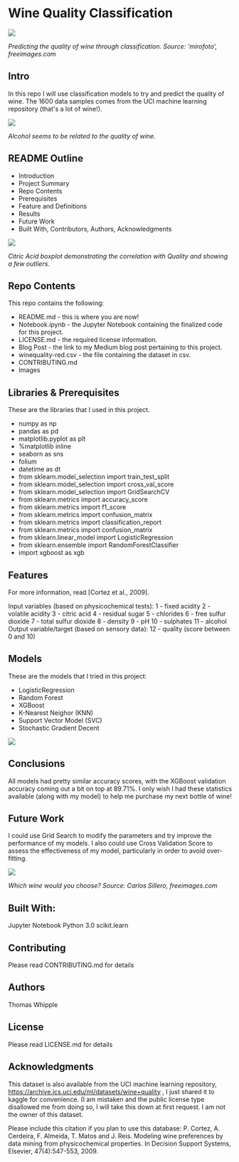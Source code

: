 # Wine Quality Classification

![](https://raw.githubusercontent.com/twhipple/Wine_Classification/master/Images/wine-making-mirofoto.jpg)

*Predicting the quality of wine through classification. Source: 'mirofoto', freeimages.com*

## Intro
In this repo I will use classification models to try and predict the quality of wine. The 1600 data samples comes from the UCI machine learning repository (that's a lot of wine!).


![](https://raw.githubusercontent.com/twhipple/Wine_Classification/master/Images/Alcohol-quality.png)

*Alcohol seems to be related to the quality of wine.*


## README Outline
* Introduction 
* Project Summary
* Repo Contents
* Prerequisites
* Feature and Definitions
* Results
* Future Work
* Built With, Contributors, Authors, Acknowledgments


![](https://raw.githubusercontent.com/twhipple/Wine_Classification/master/Images/citric_acid_boxplot.png)

*Citric Acid boxplot demonstrating the correlation with Quality and showing a few outliers.*


## Repo Contents
This repo contains the following:
* README.md - this is where you are now!
* Notebook.ipynb - the Jupyter Notebook containing the finalized code for this project.
* LICENSE.md - the required license information.
* Blog Post - the link to my Medium blog post pertaining to this project.
* winequality-red.csv - the file containing the dataset in csv.
* CONTRIBUTING.md 
* Images


## Libraries & Prerequisites
These are the libraries that I used in this project.
* numpy as np
* pandas as pd
* matplotlib.pyplot as plt
* %matplotlib inline
* seaborn as sns
* folium
* datetime as dt
* from sklearn.model_selection import train_test_split 
* from sklearn.model_selection import cross_val_score
* from sklearn.model_selection import GridSearchCV
* from sklearn.metrics import accuracy_score 
* from sklearn.metrics import f1_score 
* from sklearn.metrics import confusion_matrix 
* from sklearn.metrics import classification_report
* from sklearn.metrics import confusion_matrix
* from sklearn.linear_model import LogisticRegression
* from sklearn.ensemble import RandomForestClassifier
* import xgboost as xgb



## Features
For more information, read [Cortez et al., 2009].

Input variables (based on physicochemical tests):
1 - fixed acidity
2 - volatile acidity
3 - citric acid
4 - residual sugar
5 - chlorides
6 - free sulfur dioxide
7 - total sulfur dioxide
8 - density
9 - pH
10 - sulphates
11 - alcohol
Output variable/target (based on sensory data):
12 - quality (score between 0 and 10)


## Models
These are the models that I tried in this project:
* LogisticRegression
* Random Forest
* XGBoost
* K-Nearest Neighor (KNN)
* Support Vector Model (SVC)
* Stochastic Gradient Decent


![](https://raw.githubusercontent.com/twhipple/Wine_Classification/master/Images/Wine_heat_map.png)


## Conclusions
All models had pretty similar accuracy scores, with the XGBoost validation accuracy coming out a bit on top at 89.71%. I only wish I had these statistics available (along with my model) to help me purchase my next bottle of wine!


## Future Work
I could use Grid Search to modify the parameters and try improve the performance of my models. I also could use Cross Validation Score to assess the effectiveness of my model, particularly in order to avoid over-fitting.

![](https://raw.githubusercontent.com/twhipple/Wine_Classification/master/Images/bottles-of-wine-carlos-sillero.jpg)

*Which wine would you choose? Source: Carlos Sillero, freeimages.com*

## Built With:
Jupyter Notebook
Python 3.0
scikit.learn

## Contributing
Please read CONTRIBUTING.md for details

## Authors
Thomas Whipple

## License
Please read LICENSE.md for details

## Acknowledgments
This dataset is also available from the UCI machine learning repository, https://archive.ics.uci.edu/ml/datasets/wine+quality , I just shared it to kaggle for convenience. (I am mistaken and the public license type disallowed me from doing so, I will take this down at first request. I am not the owner of this dataset.

Please include this citation if you plan to use this database: P. Cortez, A. Cerdeira, F. Almeida, T. Matos and J. Reis. Modeling wine preferences by data mining from physicochemical properties. In Decision Support Systems, Elsevier, 47(4):547-553, 2009.
